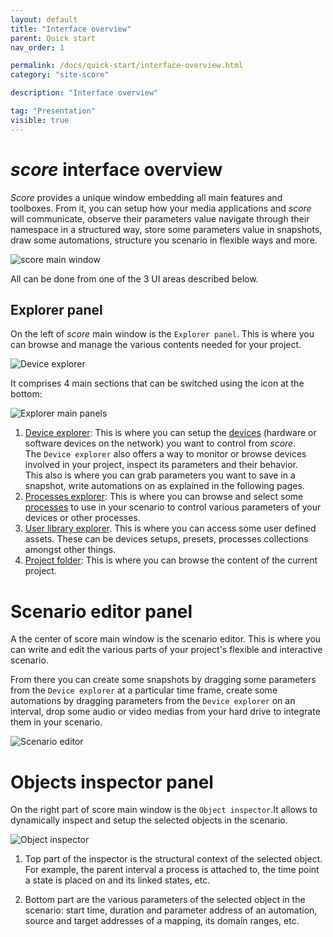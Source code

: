 ```yaml
---
layout: default
title: "Interface overview"
parent: Quick start
nav_order: 1

permalink: /docs/quick-start/interface-overview.html
category: "site-score"

description: "Interface overview"

tag: "Presentation"
visible: true
---
```


# *score* interface overview

*Score* provides a unique window embedding all main features and toolboxes. From it, you can setup how your media applications and *score* will communicate, observe their parameters value navigate through their namespace in a structured way, store some parameters value in snapshots, draw some automations, structure you scenario in flexible ways and more.

![score main window](/score-docs/assets/images/quick-start/score-interface/score-main-window.png "score main window")

All can be done from one of the 3 UI areas described below.

## Explorer panel

On the left of *score* main window is the `Explorer panel`. This is where you can browse and manage the various contents needed for your project. 

![Device explorer](/score-docs/assets/images/quick-start/score-interface/device_explorer.png "Device explorer")

It comprises 4 main sections that can be switched using the icon at the bottom:

![Explorer main panels](/score-docs/assets/images/quick-start/score-interface/explorer-panels.png)

1. [Device explorer](/score-docs/docs/references/glossary.html#device-explorer): This is where you can setup the [devices](/score-docs/docs/references/glossary.html#device) (hardware or software devices on the network) you want to control from *score*.  
  The `Device explorer` also offers a way to monitor or browse devices involved in your project, inspect its parameters and their behavior.  
  This also is where you can grab parameters you want to save in a snapshot, write automations on as explained in the following pages.
2. [Processes explorer](/score-docs/docs/references/glossary.html#processes-explorer): This is where you can browse and select some [processes](/score-docs/docs/references/glossary.html#process) to use in your scenario to control various parameters of your devices or other processes.
3. [User library explorer](/score-docs/docs/references/glossary.html#user-library). This is where you can access some user defined assets. These can be devices setups, presets, processes collections amongst other things.
4. [Project folder](/score-docs/docs/references/glossary.html#project-folder): This is where you can browse the content of the current project.


# Scenario editor panel

A the center of score main window is the scenario editor. This is where you can write and edit the various parts of your project's flexible and interactive scenario.

From there you can create some snapshots by dragging some parameters from the `Device explorer` at a particular time frame, create some automations by dragging parameters from the `Device explorer` on an interval, drop some audio or video medias from your hard drive to integrate them in your scenario.

![Scenario editor](/score-docs/assets/images/quick-start/score-interface/scenario_editor.png "Scenario editor")

# Objects inspector panel

On the right part of score main window is the `Object inspector`.It allows to dynamically inspect and setup the selected objects in the scenario.

![Object inspector](/score-docs/assets/images/quick-start/score-interface/dynamic_inspector.png "Object inspector")

1. Top part of the inspector is the structural context of the selected object. For example, the parent interval a process is attached to, the time point a state is placed on and its linked states, etc.

2. Bottom part are the various parameters of the selected object in the scenario: start time, duration and parameter address of an automation, source and target addresses of a mapping, its domain ranges, etc.